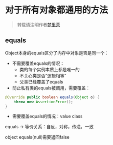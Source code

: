 # 对于所有对象都通用的方法

> 转载请注明作者[梦里茶](https://github.com/ahangchen)


## equals
Object本身的equals区分了内存中对象是否是同一个：
- 不需要覆盖equals的情况：
  - 类的每个实例本质上都是唯一的
  - 不关心类是否“逻辑相等”
  - 父类已经覆盖了equals
- 防止私有类的equals被调用，需要覆盖：
```java
@Override public boolean equals(Object o) {
    throw new AssertionError();
}
```
- 需要覆盖equals的情况：value class

equals -> 等价关系：自反，对称，传递，一致

object equals(null)需要返回false
